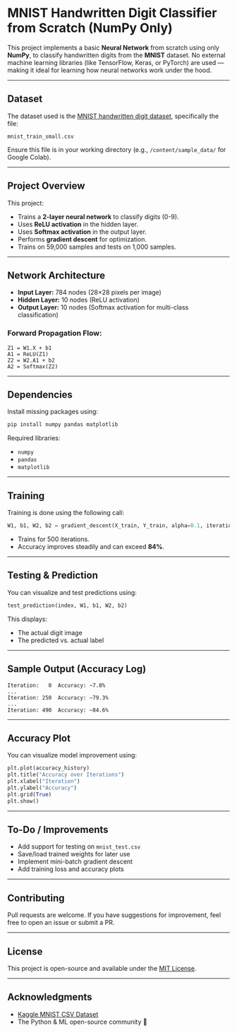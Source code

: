 
#  MNIST Handwritten Digit Classifier from Scratch (NumPy Only)

This project implements a basic **Neural Network** from scratch using only **NumPy**, to classify handwritten digits from the **MNIST** dataset. No external machine learning libraries (like TensorFlow, Keras, or PyTorch) are used — making it ideal for learning how neural networks work under the hood.

---

##  Dataset

The dataset used is the [MNIST handwritten digit dataset](https://www.kaggle.com/datasets/oddrationale/mnist-in-csv), specifically the file:

```
mnist_train_small.csv
```

Ensure this file is in your working directory (e.g., `/content/sample_data/` for Google Colab).

---

##  Project Overview

This project:

- Trains a **2-layer neural network** to classify digits (0-9).
- Uses **ReLU activation** in the hidden layer.
- Uses **Softmax activation** in the output layer.
- Performs **gradient descent** for optimization.
- Trains on 59,000 samples and tests on 1,000 samples.

---

##  Network Architecture

- **Input Layer:** 784 nodes (28×28 pixels per image)
- **Hidden Layer:** 10 nodes (ReLU activation)
- **Output Layer:** 10 nodes (Softmax activation for multi-class classification)

### Forward Propagation Flow:

```
Z1 = W1.X + b1  
A1 = ReLU(Z1)  
Z2 = W2.A1 + b2  
A2 = Softmax(Z2)
```

---

##  Dependencies

Install missing packages using:

```bash
pip install numpy pandas matplotlib
```

Required libraries:

- `numpy`
- `pandas`
- `matplotlib`

---

##  Training

Training is done using the following call:

```python
W1, b1, W2, b2 = gradient_descent(X_train, Y_train, alpha=0.1, iterations=500)
```

- Trains for 500 iterations.
- Accuracy improves steadily and can exceed **84%**.

---

##  Testing & Prediction

You can visualize and test predictions using:

```python
test_prediction(index, W1, b1, W2, b2)
```

This displays:

- The actual digit image
- The predicted vs. actual label

---

##  Sample Output (Accuracy Log)

```
Iteration:   0  Accuracy: ~7.8%
...
Iteration: 250  Accuracy: ~79.3%
...
Iteration: 490  Accuracy: ~84.6%
```

---

##  Accuracy Plot

You can visualize model improvement using:

```python
plt.plot(accuracy_history)
plt.title("Accuracy over Iterations")
plt.xlabel("Iteration")
plt.ylabel("Accuracy")
plt.grid(True)
plt.show()
```

---

##  To-Do / Improvements

- Add support for testing on `mnist_test.csv`
- Save/load trained weights for later use
- Implement mini-batch gradient descent
- Add training loss and accuracy plots

---

##  Contributing

Pull requests are welcome. If you have suggestions for improvement, feel free to open an issue or submit a PR.

---

##  License

This project is open-source and available under the [MIT License](LICENSE).

---

##  Acknowledgments

- [Kaggle MNIST CSV Dataset](https://www.kaggle.com/datasets/oddrationale/mnist-in-csv)
- The Python & ML open-source community 💙
